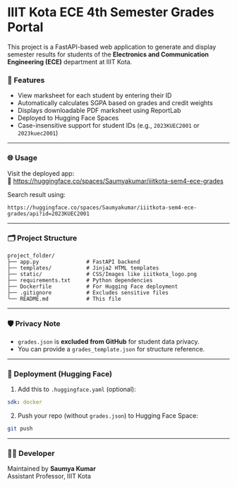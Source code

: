 # IIIT Kota ECE 4th Semester Grades Portal

This project is a FastAPI-based web application to generate and display semester results for students of the **Electronics and Communication Engineering (ECE)** department at IIIT Kota.

### 🔧 Features

- View marksheet for each student by entering their ID
- Automatically calculates SGPA based on grades and credit weights
- Displays downloadable PDF marksheet using ReportLab
- Deployed to Hugging Face Spaces
- Case-insensitive support for student IDs (e.g., `2023KUEC2001` or `2023kuec2001`)

---

### 🌐 Usage

Visit the deployed app:  
📍 https://huggingface.co/spaces/Saumyakumar/iiitkota-sem4-ece-grades

Search result using:  
```
https://huggingface.co/spaces/Saumyakumar/iiitkota-sem4-ece-grades/api?id=2023KUEC2001
```

---

### 🗂️ Project Structure

```
project_folder/
├── app.py               # FastAPI backend
├── templates/           # Jinja2 HTML templates
├── static/              # CSS/Images like iiitkota_logo.png
├── requirements.txt     # Python dependencies
├── Dockerfile           # For Hugging Face deployment
├── .gitignore           # Excludes sensitive files
└── README.md            # This file
```

---

### 🛡️ Privacy Note

- `grades.json` is **excluded from GitHub** for student data privacy.
- You can provide a `grades_template.json` for structure reference.

---

### 🐳 Deployment (Hugging Face)

1. Add this to `.huggingface.yaml` (optional):
```yaml
sdk: docker
```
2. Push your repo (without `grades.json`) to Hugging Face Space:
```bash
git push
```

---

### 👨‍💻 Developer

Maintained by **Saumya Kumar**  
Assistant Professor, IIIT Kota  
